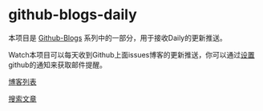 # github-blogs-daily

本项目是 [Github-Blogs](https://github.com/yutingzhao1991/github-blogs-collector) 系列中的一部分，用于接收Daily的更新推送。

Watch本项目可以每天收到Github上面issues博客的更新推送，你可以通过[设置](https://github.com/settings/notifications)github的通知来获取邮件提醒。

[博客列表](https://github.com/yutingzhao1991/github-blogs-collector)

[搜索文章](https://github.com/yutingzhao1991/github-blogs-daily/search?q=&state=open&type=Issues&utf8=%E2%9C%93)
